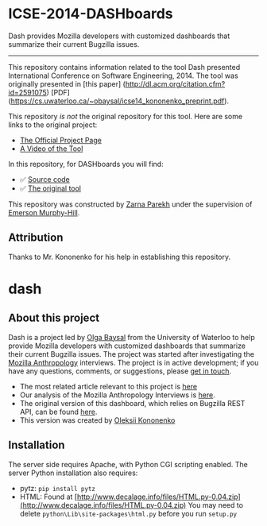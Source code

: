 # ICSE-2014-DASHboards
Dash provides Mozilla developers with customized dashboards that summarize their current Bugzilla issues.

***

This repository contains information related to the tool Dash presented International Conference on Software Engineering, 2014. The tool was originally presented in [this paper] (http://dl.acm.org/citation.cfm?id=2591075) [PDF] (https://cs.uwaterloo.ca/~obaysal/icse14_kononenko_preprint.pdf).

This repository _is not_ the original repository for this tool. Here are some links to the original project:
  - [The Official Project Page](https://github.com/okononen/dash)
  - [A Video of the Tool](http://youtu.be/Jka_MsZet20)

In this repository, for DASHboards you will find:
  - :white_check_mark: [Source code](https://github.com/okononen/dash)
  - :white_check_mark: [The original tool](http://dl.acm.org/citation.cfm?id=2591075)

This repository was constructed by [Zarna Parekh](https://github.com/zarna1parekh) under the supervision of [Emerson Murphy-Hill](https://github.com/CaptainEmerson). 

## Attribution

Thanks to Mr. Kononenko for his help in establishing this repository.


dash
====

About this project
------------------

Dash is a project led by [Olga Baysal](https://cs.uwaterloo.ca/~obaysal/) from
the University of Waterloo to help provide Mozilla developers with customized
dashboards that summarize their current Bugzilla issues. The project was started
after investigating the <a href="https://wiki.mozilla.org/Bugzilla_Anthropology">Mozilla Anthropology</a>
interviews. The project is in active development; if you have any questions,
comments, or suggestions, please <a href="mailto:obaysal@uwaterloo.ca?Subject=Feedback%20on%20Developer%20Dash"
target="_top">get in touch</a>.

  * The most related article relevant to this project is [here](developer_dash_ieeesoft13.pdf)
  * Our analysis of the Mozilla Anthropology Interviews is <a href="http://www.cs.uwaterloo.ca/research/tr/2012/CS-2012-10.pdf">here</a>.
  * The original version of this dashboard, which relies on Bugzilla REST API,
can be found <a href="http://claw.cs.uwaterloo.ca/dash">here</a>.
  * This version was created by <a href="https://cs.uwaterloo.ca/~okononen">Oleksii Kononenko</a>

Installation
------------

The server side requires Apache, with Python CGI scripting enabled.  The server Python installation also requires:

  * pytz: ```pip install pytz```
  * HTML: Found at [http://www.decalage.info/files/HTML.py-0.04.zip](http://www.decalage.info/files/HTML.py-0.04.zip)
You may need to delete ```python\Lib\site-packages\html.py``` before you run
```setup.py```
